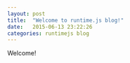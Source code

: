 ```yaml
---
layout: post
title:  "Welcome to runtime.js blog!"
date:   2015-06-13 23:22:26
categories: runtimejs blog
---
```

Welcome!
